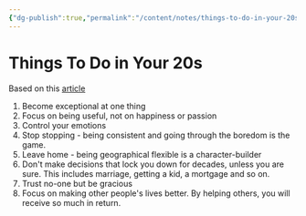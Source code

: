 ```yaml
---
{"dg-publish":true,"permalink":"/content/notes/things-to-do-in-your-20s/","noteIcon":"2"}
---
```


# Things To Do in Your 20s

Based on this [article](https://iamalexmathers.medium.com/14-things-i-wish-i-knew-at-25-now-that-im-38-b9796e9ba574)

1. Become exceptional at one thing
2. Focus on being useful, not on happiness or passion
3. Control your emotions
4. Stop stopping - being consistent and going through the boredom is the game.
5. Leave home - being geographical flexible is a character-builder
6. Don't make decisions that lock you down for decades, unless you are sure. This includes marriage, getting a kid, a mortgage and so on.
7. Trust no-one but be gracious
8. Focus on making other people's lives better. By helping others, you will receive so much in return.